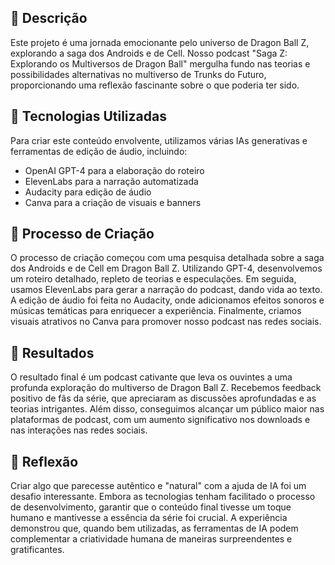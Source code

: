 ## 📒 Descrição
Este projeto é uma jornada emocionante pelo universo de Dragon Ball Z, explorando a saga dos Androids e de Cell. Nosso podcast "Saga Z: Explorando os Multiversos de Dragon Ball" mergulha fundo nas teorias e possibilidades alternativas no multiverso de Trunks do Futuro, proporcionando uma reflexão fascinante sobre o que poderia ter sido.

## 🤖 Tecnologias Utilizadas
Para criar este conteúdo envolvente, utilizamos várias IAs generativas e ferramentas de edição de áudio, incluindo:

- OpenAI GPT-4 para a elaboração do roteiro
- ElevenLabs para a narração automatizada
- Audacity para edição de áudio
- Canva para a criação de visuais e banners

## 🧐 Processo de Criação
O processo de criação começou com uma pesquisa detalhada sobre a saga dos Androids e de Cell em Dragon Ball Z. Utilizando GPT-4, desenvolvemos um roteiro detalhado, repleto de teorias e especulações. Em seguida, usamos ElevenLabs para gerar a narração do podcast, dando vida ao texto. A edição de áudio foi feita no Audacity, onde adicionamos efeitos sonoros e músicas temáticas para enriquecer a experiência. Finalmente, criamos visuais atrativos no Canva para promover nosso podcast nas redes sociais.

## 🚀 Resultados
O resultado final é um podcast cativante que leva os ouvintes a uma profunda exploração do multiverso de Dragon Ball Z. Recebemos feedback positivo de fãs da série, que apreciaram as discussões aprofundadas e as teorias intrigantes. Além disso, conseguimos alcançar um público maior nas plataformas de podcast, com um aumento significativo nos downloads e nas interações nas redes sociais.

## 💭 Reflexão 
Criar algo que parecesse autêntico e "natural" com a ajuda de IA foi um desafio interessante. Embora as tecnologias tenham facilitado o processo de desenvolvimento, garantir que o conteúdo final tivesse um toque humano e mantivesse a essência da série foi crucial. A experiência demonstrou que, quando bem utilizadas, as ferramentas de IA podem complementar a criatividade humana de maneiras surpreendentes e gratificantes.
